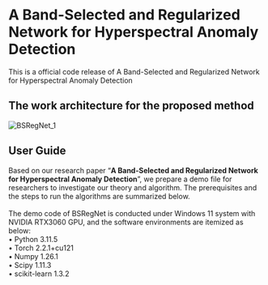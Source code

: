 # A Band-Selected and Regularized Network for Hyperspectral Anomaly Detection
This is a official code release of A Band-Selected and Regularized Network for Hyperspectral Anomaly Detection
## The work architecture for the proposed method
![BSRegNet_1](https://github.com/user-attachments/assets/5f1656fa-f33f-46e3-9689-e32209a0f445)
## User Guide
Based on our research paper “**A Band-Selected and Regularized Network for Hyperspectral Anomaly Detection**”, we prepare a demo file for researchers to investigate our theory and algorithm. The prerequisites and the steps to run the algorithms are summarized below.
<br><br>
The demo code of BSRegNet is conducted under Windows 11 system with NVIDIA RTX3060 GPU, and the software environments are itemized as below:<br>
 • Python 3.11.5<br>
 • Torch 2.2.1+cu121<br>
 • Numpy 1.26.1<br>
 • Scipy 1.11.3<br>
 • scikit-learn 1.3.2<br>

